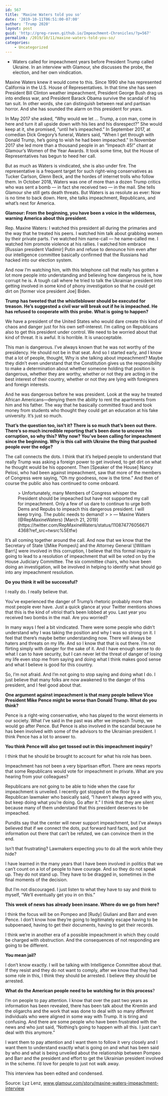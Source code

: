 ```yaml
---
id: 567
title: 'Maxine Waters told you so'
date: '2019-10-11T06:51:00-07:00'
author: 'Trump 2020'
layout: post
guid: 'http://greg-raven.github.io/Impeachment-Chronicles/?p=567'
permalink: /2019/10/11/maxine-waters-told-you-so/
categories:
    - Uncategorized
---
```


- Waters called for impeachment years before President Trump called Ukraine. In an interview with Glamour, she discusses the probe, the election, and her own vindication.

Maxine Waters knew it would come to this. Since 1990 she has represented California in the U.S. House of Representatives. In that time she has seen President Bill Clinton weather impeachment, President George Bush drag us into endless war, and President Barack Obama survive the scandal of his tan suit. In other words, she can distinguish between real and partisan horror. And she has sounded the alarm on this president for years.

In May 2017 she asked, “Why would we let … Trump, a con man, come in here and turn it all upside down with his lies and his disrespect?” She would keep at it, she promised, “until he’s impeached.” In September 2017, at comedian Dick Gregory’s funeral, Waters said, “When I get through with Donald Trump, he’s going to wish he had been impeached.” In November 2017 she led more than a thousand people in an “Impeach 45!” chant at Glamour’s Women of the Year Awards. It took some time, but the House of Representatives has begun to heed her call.

But as much as Waters is vindicated, she is also under fire. The representative is a frequent target for such right-wing conservatives as Tucker Carlson, Glenn Beck, and the hordes of internet trolls who follow them. In October 2018, Waters was one of more than a dozen Trump critics who was sent a bomb — in fact she received two — in the mail. She tells Glamour she still gets death threats. But Waters is as resolute as ever: Now is no time to back down. Here, she talks impeachment, Republicans, and what’s next for America.

**Glamour: From the beginning, you have been a voice in the wilderness, warning America about this president.**

Rep. Maxine Waters: I watched this president all during the primaries and the way that he treated his peers. I watched him talk about grabbing women by their private parts. I’ve watched him name-call — he name-called me. I watched him promote violence at his rallies. I watched him embrace \[Russian president Vladimir\] Putin and refuse to denounce him even after our intelligence committee basically confirmed that the Russians had hacked into our election system.

And now I’m watching him, with this telephone call that really has gotten a lot more people into understanding and believing how dangerous he is, how corrupt he is. A tough call where he tried to talk the Ukrainian president into getting involved in some kind of phony investigation so that he could get dirt on \[former vice president Joe\] Biden.

**Trump has tweeted that the whistleblower should be executed for treason. He’s suggested a civil war will break out if he is impeached. He has refused to cooperate with this probe. What is going to happen?**

We have a president of the United States who would dare create this kind of chaos and danger just for his own self-interest. I’m calling on Republicans also to get this president under control. We need to be worried about that kind of threat. It is awful. It is horrible. It is unacceptable.

This man is dangerous. I’ve always known that he was not worthy of the presidency. He should not be in that seat. And so I started early, and I know that a lot of people, thought, Why is she talking about impeachment? Maybe they didn’t even understand that the Constitution gives us the responsibility to make a determination about whether someone holding that position is dangerous, whether they are worthy, whether or not they are acting in the best interest of their country, whether or not they are lying with foreigners and foreign interests.

And he was dangerous before he was president. Look at the way he treated African Americans—denying them the ability to rent the apartments from him and his father. The way that he basically committed fraud and took money from students who thought they could get an education at his fake university. It’s just so much.

**That’s the question too, isn’t it? There is so much that’s been out there. There’s so much incredible reporting that’s been done to uncover his corruption, so why this? Why now? You’ve been calling for impeachment since the beginning. Why is this call with Ukraine the thing that pushed people over the edge?**

The call connects the dots. I think that it’s helped people to understand that really Trump was asking a foreign power to get involved, to get dirt on what he thought would be his opponent. Then \[Speaker of the House\] Nancy Pelosi, who had been against impeachment, saw that more of the members of Congress were saying, “Oh my goodness, now is the time.” And then of course the public also has continued to come onboard.

<figure class="wp-block-embed is-type-rich is-provider-twitter wp-block-embed-twitter"><div class="wp-block-embed__wrapper">> Unfortunately, many Members of Congress whisper the President should be impeached but have not supported my call for impeachment. Only a few of us dare to continue to urge both Dems and Repubs to impeach this dangerous president. I will keep trying. The public needs to demand!
> 
> — Maxine Waters (@RepMaxineWaters) [March 21, 2019](https://twitter.com/RepMaxineWaters/status/1108747760566714368?ref_src=twsrc%5Etfw)

<script async="" charset="utf-8" src="https://platform.twitter.com/widgets.js"></script></div></figure>It’s all coming together around the call. And now that we know that the Secretary of State \[Mike Pompeo\] and the Attorney General \[William Barr\] were involved in this corruption, I believe that this formal inquiry is going to lead to a resolution of impeachment that will be voted on by the House Judiciary Committee. The six committee chairs, who have been doing an investigation, will be involved in helping to identify what should go into any impeachment resolution.

**Do you think it will be successful?**

I really do. I really believe that.

You’ve experienced the danger of Trump’s rhetoric probably more than most people ever have. Just a quick glance at your Twitter mentions shows that this is the kind of vitriol that’s been lobbed at you. Last year you received two bombs in the mail. Are you worried?

In many ways I feel a bit vindicated. There were some people who didn’t understand why I was taking the position and why I was so strong on it. I feel that there’s maybe better understanding now. There will always be haters and threats on my life. And so I know that that is out there. I’m not flirting simply with danger for the sake of it. And I have enough sense to do what I can to have security, but I can never let the threat of danger of losing my life even stop me from saying and doing what I think makes good sense and what I believe is good for this country.

So, I’m not afraid. And I’m not going to stop saying and doing what I do. I just believe that many folks are now awakened to the danger of this president, and I feel good about that.

**One argument against impeachment is that many people believe Vice President Mike Pence might be worse than Donald Trump. What do you think?**

Pence is a right-wing conservative, who has played to the worst elements in our society. What I’ve said in the past was after we impeach Trump, we would go after Pence. But Pence is also involved in the scandal because he has been involved with some of the advisors to the Ukrainian president. I think Pence has a lot to answer to.

**You think Pence will also get tossed out in this impeachment inquiry**?

I think that he should be brought to account for what his role has been.

Impeachment has not been a very bipartisan effort. There are news reports that some Republicans would vote for impeachment in private. What are you hearing from your colleagues?

Republicans are not going to be able to hide when the case for impeachment is unveiled. I recently got stopped on the floor by a Republican lawmaker who basically said, “I haven’t always agreed with you, but keep doing what you’re doing. Go after it.” I think that they are silent because many of them understand that this president deserves to be impeached.

Pundits say that the center will never support impeachment, but I’ve always believed that if we connect the dots, put forward hard facts, and put information out there that can’t be refuted, we can convince them in the end.

Isn’t that frustrating? Lawmakers expecting you to do all the work while they hide?

I have learned in the many years that I have been involved in politics that we can’t count on a lot of people to have courage. And so they do not speak up. They do not stand up. They have to be dragged in, sometimes in the final moments of the decision.

But I’m not discouraged. I just listen to what they have to say and think to myself, “We’ll eventually get you in on this.”

**This week of news has already been insane. Where do we go from here?**

I think the focus will be on Pompeo and \[Rudy\] Giuliani and Barr and even Pence. I don’t know how they’re going to legitimately escape having to be subpoenaed, having to get their documents, having to get their records.

I think we’re in another era of a possible impeachment in which they could be charged with obstruction. And the consequences of not responding are going to be different.

**You mean jail?**

I don’t know exactly. I will be talking with Intelligence Committee about that. If they resist and they do not want to comply, after we know that they had some role in this, I think they should be arrested. I believe they should be arrested.

**What do the American people need to be watching for in this process**?

I’m on people to pay attention. I know that over the past two years as information has been revealed, there has been talk about the Kremlin and the oligarchs and the work that was done to deal with so many different individuals who were aligned in some way with Trump. It is tiring and confusing. And there are some people who have been frustrated with the news and who just said, “Nothing’s going to happen with all this. I just can’t deal with this anymore.”

I want them to pay attention and I want them to follow it very closely and I want them to understand exactly what is going on and what has been said by who and what is being unveiled about the relationship between Pompeo and Barr and the president and effort to get the Ukrainian president involved in the scheme. I’d love for people to just not walk away.

This interview has been edited and condensed.

Source: Lyz Lenz, www.glamour.com/story/maxine-waters-impeachment-interview